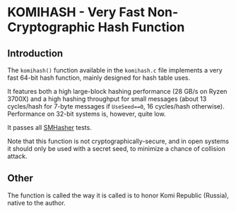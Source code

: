 # KOMIHASH - Very Fast Non-Cryptographic Hash Function ##

## Introduction ##

The `komihash()` function available in the `komihash.c` file implements a very
fast 64-bit hash function, mainly designed for hash table uses.

It features both a high large-block hashing performance (28 GB/s on Ryzen
3700X) and a high hashing throughput for small messages (about 13 cycles/hash
for 7-byte messages if `UseSeed==0`, 16 cycles/hash otherwise). Performance on
32-bit systems is, however, quite low.

It passes all [SMHasher](https://github.com/rurban/smhasher) tests.

Note that this function is not cryptographically-secure, and in open systems
it should only be used with a secret seed, to minimize a chance of collision
attack.

## Other ##

The function is called the way it is called is to honor Komi Republic
(Russia), native to the author.
